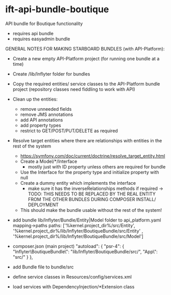 # ift-api-bundle-boutique
API bundle for Boutique functionality

- requires api bundle
- requires easyadmin bundle


GENERAL NOTES FOR MAKING STARBOARD BUNDLES (with API-Platform):
- Create a new empty API-Platform project (for running one bundle at a time)
- Create /lib/Inflyter folder for bundles
- Copy the required entities/ service classes to the API-Platform bundle project (repository classes need fiddling to work with API)

- Clean up the entities:
    - remove unneeded fields
    - remove JMS annotations
    - add API annotations
    - add property types
    - restrict to GET/POST/PUT/DELETE as required

- Resolve target entities where there are relationships with entities in the rest of the system
    - https://symfony.com/doc/current/doctrine/resolve_target_entity.html
    - Create a Model/*/Interface
        - mostly just with ID property unless others are required for bundle
    - Use the Interface for the property type and initialize property with null
    - Create a dummy entity which implements the interface
        - make sure it has the inverseRelationships methods if required
        -> TODO: THIS NEEDS TO BE REPLACED BY THE REAL ENTITY FROM THE OTHER BUNDLES DURING COMPOSER INSTALL/ DEPLOYMENT
    - This should make the bundle usable without the rest of the system!

- add bundle lib/Inflyter/Bundle/Entity|Model folder to api_platform.yaml mapping->paths
paths: ['%kernel.project_dir%/src/Entity', '%kernel.project_dir%/lib/Inflyter/BoutiqueBundle/src/Entity' , '%kernel.project_dir%/lib/Inflyter/BoutiqueBundle/src/Model']

- composer.json (main project)
"autoload": {
        "psr-4": {
            "Inflyter\\BoutiqueBundle\\": "lib/Inflyter/BoutiqueBundle/src/",
            "App\\": "src/"
        }
    },

- add Bundle file to bundle/src

- define service classes in Resources/config/services.xml
- load services with DependencyInjection/*Extension class
